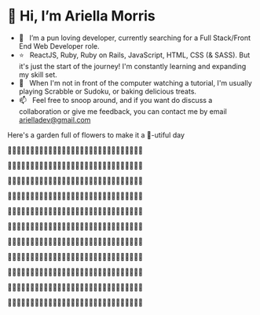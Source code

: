 # 👋 Hi, I’m Ariella Morris
- 👀  &nbsp; I’m a pun loving developer, currently searching for a Full Stack/Front End Web Developer role.
- :star: &nbsp; ReactJS, Ruby, Ruby on Rails, JavaScript, HTML, CSS (& SASS). But it's just the start of the journey! I'm constantly learning and expanding my skill set.
- :blue_heart: &nbsp; When I'm not in front of the computer watching a tutorial, I'm usually playing Scrabble or Sudoku, or baking delicious treats.
- 📫  &nbsp; Feel free to snoop around, and if you want do discuss a collaboration or give me feedback, you can contact me by email [arielladev@gmail.com](arielladev@gmail.com)


Here's a garden full of flowers to make it a :bee:-utiful day

:tulip::tulip::tulip::tulip::tulip::tulip::tulip::tulip::tulip::tulip::tulip::tulip::tulip::tulip::tulip::tulip::tulip::tulip::tulip::tulip::tulip::tulip::tulip::tulip::tulip::tulip::tulip::tulip::tulip::tulip:

:sunflower::sunflower::sunflower::sunflower::sunflower::sunflower::sunflower::sunflower::sunflower::sunflower::sunflower::sunflower::sunflower::sunflower::sunflower::sunflower::sunflower::sunflower::sunflower::sunflower::sunflower::sunflower::sunflower::sunflower::sunflower::sunflower::sunflower::sunflower::sunflower::sunflower:

:tulip::tulip::tulip::tulip::tulip::tulip::tulip::tulip::tulip::tulip::tulip::tulip::tulip::tulip::tulip::tulip::tulip::tulip::tulip::tulip::tulip::tulip::tulip::tulip::tulip::tulip::tulip::tulip::tulip::tulip:

:sunflower::sunflower::sunflower::sunflower::sunflower::sunflower::sunflower::sunflower::sunflower::sunflower::sunflower::sunflower::sunflower::sunflower::sunflower::sunflower::sunflower::sunflower::sunflower::sunflower::sunflower::sunflower::sunflower::sunflower::sunflower::sunflower::sunflower::sunflower::sunflower::sunflower:

:tulip::tulip::tulip::tulip::tulip::tulip::tulip::tulip::tulip::tulip::tulip::tulip::tulip::tulip::tulip::tulip::tulip::tulip::tulip::tulip::tulip::tulip::tulip::tulip::tulip::tulip::tulip::tulip::tulip::tulip:

:sunflower::sunflower::sunflower::sunflower::sunflower::sunflower::sunflower::sunflower::sunflower::sunflower::sunflower::sunflower::sunflower::sunflower::sunflower::sunflower::sunflower::sunflower::sunflower::sunflower::sunflower::sunflower::sunflower::sunflower::sunflower::sunflower::sunflower::sunflower::sunflower::sunflower:

:tulip::tulip::tulip::tulip::tulip::tulip::tulip::tulip::tulip::tulip::tulip::tulip::tulip::tulip::tulip::tulip::tulip::tulip::tulip::tulip::tulip::tulip::tulip::tulip::tulip::tulip::tulip::tulip::tulip::tulip:

:sunflower::sunflower::sunflower::sunflower::sunflower::sunflower::sunflower::sunflower::sunflower::sunflower::sunflower::sunflower::sunflower::sunflower::sunflower::sunflower::sunflower::sunflower::sunflower::sunflower::sunflower::sunflower::sunflower::sunflower::sunflower::sunflower::sunflower::sunflower::sunflower::sunflower:

:tulip::tulip::tulip::tulip::tulip::tulip::tulip::tulip::tulip::tulip::tulip::tulip::tulip::tulip::tulip::tulip::tulip::tulip::tulip::tulip::tulip::tulip::tulip::tulip::tulip::tulip::tulip::tulip::tulip::tulip:

:sunflower::sunflower::sunflower::sunflower::sunflower::sunflower::sunflower::sunflower::sunflower::sunflower::sunflower::sunflower::sunflower::sunflower::sunflower::sunflower::sunflower::sunflower::sunflower::sunflower::sunflower::sunflower::sunflower::sunflower::sunflower::sunflower::sunflower::sunflower::sunflower::sunflower:

:tulip::tulip::tulip::tulip::tulip::tulip::tulip::tulip::tulip::tulip::tulip::tulip::tulip::tulip::tulip::tulip::tulip::tulip::tulip::tulip::tulip::tulip::tulip::tulip::tulip::tulip::tulip::tulip::tulip::tulip:


